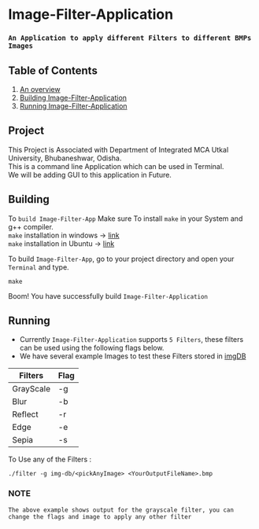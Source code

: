 # Image-Filter-Application
### `An Application to apply different Filters to different BMPs Images`
## Table of Contents

1) [An overview](#project)
2) [Building Image-Filter-Application](#building)
3) [Running Image-Filter-Application](#running)

## Project

This Project is Associated with Department of Integrated MCA Utkal University, Bhubaneshwar, Odisha.<br>
This is a command line Application which can be used in Terminal.<br>
We will be adding GUI to this application in Future.

## Building

To `build Image-Filter-App` Make sure To install `make` in your System and g++ compiler.<br>
`make` installation in windows -> [link](https://www.technewstoday.com/install-and-use-make-in-windows/)<br>
`make` installation in Ubuntu -> [link](https://askubuntu.com/questions/161104/how-do-i-install-make) 

To build `Image-Filter-App`, go to your project directory and open your `Terminal` and type.
```shell
make
```
Boom! You have successfully build `Image-Filter-Application`
## Running

+ Currently `Image-Filter-Application` supports `5 Filters`, these filters can be used using the following flags below.<br>
+ We have several example Images to test these Filters stored in [imgDB](https://github.com/Blaze-Stars/Image-Filter-Application/tree/main/img-db)

| Filters | Flag |
| ------- | ----- |
| GrayScale | -g |
| Blur | -b |
| Reflect | -r |
| Edge | -e |
| Sepia | -s |

To Use any of the Filters :
```shell
./filter -g img-db/<pickAnyImage> <YourOutputFileName>.bmp
```
### NOTE
```
The above example shows output for the grayscale filter, you can change the flags and image to apply any other filter 
```